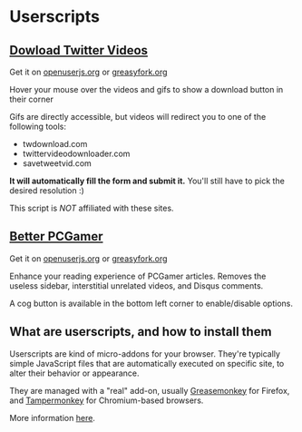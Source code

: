 # Userscripts

## [Dowload Twitter Videos](dist/download-twitter-videos.user.js)

Get it on [openuserjs.org](https://openuserjs.org/scripts/scambier/Dowload_Twitter_Videos) or [greasyfork.org](https://greasyfork.org/en/scripts/382640-twitter-video-download)

Hover your mouse over the videos and gifs to show a download button in their corner

Gifs are directly accessible, but videos will redirect you to one of the following tools:

- twdownload.com
- twittervideodownloader.com
- savetweetvid.com

**It will automatically fill the form and submit it.** You'll still have to pick the desired resolution :)

This script is _NOT_ affiliated with these sites.

## [Better PCGamer](dist/better-pcgamer.user.js)

Get it on [openuserjs.org](https://openuserjs.org/scripts/scambier/Better_PCGamer) or [greasyfork.org](https://greasyfork.org/en/scripts/382959-better-pcgamer)

Enhance your reading experience of PCGamer articles. Removes the useless sidebar, interstitial unrelated videos, and Disqus comments.

A cog button is available in the bottom left corner to enable/disable options.

## What are userscripts, and how to install them

Userscripts are kind of micro-addons for your browser. They're typically simple JavaScript files that are automatically executed on specific site, to alter their behavior or appearance.

They are managed with a "real" add-on, usually [Greasemonkey](https://addons.mozilla.org/en-US/firefox/addon/greasemonkey/) for Firefox, and [Tampermonkey](https://chrome.google.com/webstore/detail/tampermonkey/dhdgffkkebhmkfjojejmpbldmpobfkfo) for Chromium-based browsers.

More information [here](https://openuserjs.org/about/Userscript-Beginners-HOWTO).
